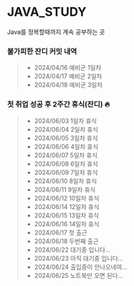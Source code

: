 # JAVA_STUDY
Java를 정복할때까지 계속 공부하는 곳

### 불가피한 잔디 커밋 내역
> - 2024/04/16 예비군 1일차
> - 2024/04/17 예비군 2일차
> - 2024/04/18 예비군 3일차


### 첫 취업 성공 후 2주간 휴식(잔디) 🔥
> - 2024/06/03 1일차 휴식
> - 2024/06/04 2일차 휴식
> - 2024/06/05 3일차 휴식
> - 2024/06/06 4일차 휴식
> - 2024/06/07 5일차 휴식
> - 2024/06/08 6일차 휴식
> - 2024/06/09 7일차 휴식
> - 2024/06/10 8일차 휴식
> - 2024/06/11 9일차 휴식
> - 2024/06/12 10일차 휴식
> - 2024/06/14 12일차 휴식
> - 2024/06/15 13일차 휴식
> - 2024/06/16 14일차 휴식
> - 2024/06/17 첫 출근
> - 2024/06/18 두번째 출근
> - 2024/06/22 대기중 입니다...
> - 2024/06/23 아직 대기중 입니다...
> - 2024/06/24 출입증이 안나오네여...
> - 2024/06/25 노트북만 오면 된다...